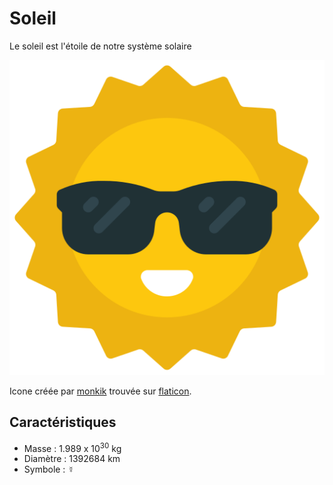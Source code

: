 # Soleil

Le soleil est l'étoile de notre système solaire

![Icone de soleil](soleil.png)

Icone créée par [monkik](https://www.flaticon.com/authors/monkik) trouvée sur [flaticon](https://www.flaticon.com/).

## Caractéristiques

- Masse : 1.989 x 10<sup>30</sup> kg
- Diamètre : 1392684 km
- Symbole : &#x263F;
